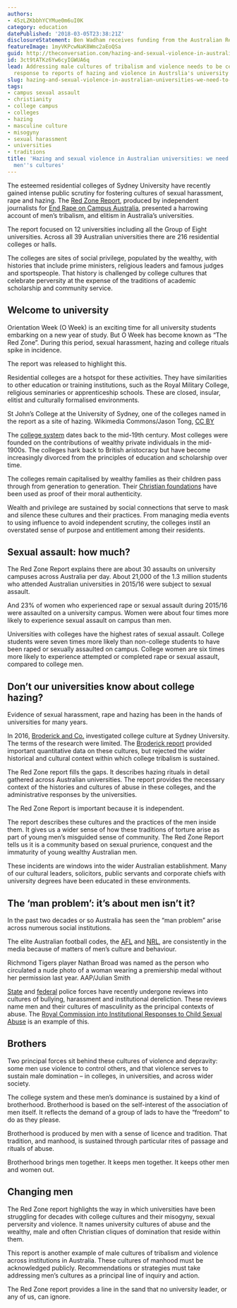 ```yaml
---
authors:
- 45zLZKbbhYCYMue0m6uI0K
category: education
datePublished: '2018-03-05T23:38:21Z'
disclosureStatement: Ben Wadham receives funding from the Australian Research Council
featureImage: 1myVKPcwNaK8Wmc2aEoQSa
guid: http://theconversation.com/hazing-and-sexual-violence-in-australian-universities-we-need-to-address-mens-cultures-92685
id: 3ct9tATKz6Yw6cyIGWUA6q
lead: Addressing male cultures of tribalism and violence needs to be central to the
  response to reports of hazing and violence in Austrslia's university colleges.
slug: hazing-and-sexual-violence-in-australian-universities-we-need-to-address-mens-cultures
tags:
- campus sexual assault
- christianity
- college campus
- colleges
- hazing
- masculine culture
- misogyny
- sexual harassment
- universities
- traditions
title: 'Hazing and sexual violence in Australian universities: we need to address
  men''s cultures'
---
```

The esteemed residential colleges of Sydney University have recently gained intense public scrutiny for fostering cultures of sexual harassment, rape and hazing. The [Red Zone Report](http://apo.org.au/system/files/134766/apo-nid134766-607496.pdf), produced by independent journalists for [End Rape on Campus Australia](http://endrapeoncampus.org/), presented a harrowing account of men’s tribalism, and elitism in Australia’s universities. 

The report focused on 12 universities including all the Group of Eight universities. Across all 39 Australian universities there are 216 residential colleges or halls. 

The colleges are sites of social privilege, populated by the wealthy, with histories that include prime ministers, religious leaders and famous judges and sportspeople. That history is challenged by college cultures that celebrate perversity at the expense of the traditions of academic scholarship and community service.

## Welcome to university

Orientation Week (O Week) is an exciting time for all university students embarking on a new year of study. But O Week has become known as “The Red Zone”. During this period, sexual harassment, hazing and college rituals spike in incidence.

The report was released to highlight this.

Residential colleges are a hotspot for these activities. They have similarities to other education or training institutions, such as the Royal Military College, religious seminaries or apprenticeship schools. These are closed, insular, elitist and culturally formalised environments. 

St John’s College at the University of Sydney, one of the colleges named in the report as a site of hazing. Wikimedia Commons/Jason Tong, [CC BY](http://creativecommons.org/licenses/by/4.0/)

The [college system](https://universitycollegesaustralia.edu.au/about-us/history/) dates back to the mid-19th century. Most colleges were founded on the contributions of wealthy private individuals in the mid-1900s. The colleges hark back to British aristocracy but have become increasingly divorced from the principles of education and scholarship over time. 

The colleges remain capitalised by wealthy families as their children pass through from generation to generation. Their [Christian foundations](https://www.dailytelegraph.com.au/rendezview/business-is-booming-for-misogyny-hunters/news-story/39a646bfe1cfbfc2c5dff3a3eae83001) have been used as proof of their moral authenticity.

Wealth and privilege are sustained by social connections that serve to mask and silence these cultures and their practices. From managing media events to using influence to avoid independent scrutiny, the colleges instil an overstated sense of purpose and entitlement among their residents.

## Sexual assault: how much?

The Red Zone Report explains there are about 30 assaults on university campuses across Australia per day. About 21,000 of the 1.3 million students who attended Australian universities in 2015/16 were subject to sexual assault. 

And 23% of women who experienced rape or sexual assault during 2015/16 were assaulted on a university campus. Women were about four times more likely to experience sexual assault on campus than men. 


Universities with colleges have the highest rates of sexual assault. College students were seven times more likely than non-college students to have been raped or sexually assaulted on campus. College women are six times more likely to experience attempted or completed rape or sexual assault, compared to college men.

## Don’t our universities know about college hazing?

Evidence of sexual harassment, rape and hazing has been in the hands of universities for many years.

In 2016, [Broderick and Co.](http://elizabethbroderick.com.au/) investigated college culture at Sydney University. The terms of the research were limited. The [Broderick report](https://sydney.edu.au/news-opinion/news/2017/11/29/broderick-report-on-cultural-renewal-at-colleges-received.html) provided important quantitative data on these cultures, but rejected the wider historical and cultural context within which college tribalism is sustained. 

The Red Zone report fills the gaps. It describes hazing rituals in detail gathered across Australian universities. The report provides the necessary context of the histories and cultures of abuse in these colleges, and the administrative responses by the universities. 

The Red Zone Report is important because it is independent.

The report describes these cultures and the practices of the men inside them. It gives us a wider sense of how these traditions of torture arise as part of young men’s misguided sense of community. The Red Zone Report tells us it is a community based on sexual prurience, conquest and the immaturity of young wealthy Australian men. 

These incidents are windows into the wider Australian establishment. Many of our cultural leaders, solicitors, public servants and corporate chiefs with university degrees have been educated in these environments.

## The ‘man problem’: it’s about men isn’t it?

In the past two decades or so Australia has seen the “man problem” arise across numerous social institutions. 

The elite Australian football codes, the [AFL](https://www.foxsports.com.au/afl/afl-subject-to-new-sexual-harassment-scandal/news-story/8998479a7119225eba0467b7c8fcae93?nk=efa1cb3ba27a0ffe68b621db40b6a5c8-1519967731) and [NRL](http://www.heraldsun.com.au/rendezview/give-grown-women-credit-for-their-own-decisions/news-story/de9efe217c3af20ad83a92a5e98c5996), are consistently in the media because of matters of men’s culture and behaviour.

Richmond Tigers player Nathan Broad was named as the person who circulated a nude photo of a woman wearing a premiership medal without her permission last year. AAP/Julian Smith

[State](http://www.eoc.sa.gov.au/eo-resources/EOC-Independent-Review) and [federal](https://www.theguardian.com/australia-news/2017/feb/22/afp-gets-95-sexual-harassment-and-discrimination-complaints-in-three-months) police forces have recently undergone reviews into cultures of bullying, harassment and institutional dereliction. These reviews name men and their cultures of masculinity as the principal contexts of abuse. The [Royal Commission into Institutional Responses to Child Sexual Abuse](https://www.childabuseroyalcommission.gov.au/final-report) is an example of this. 

## Brothers

Two principal forces sit behind these cultures of violence and depravity: some men use violence to control others, and that violence serves to sustain male domination – in colleges, in universities, and across wider society.

The college system and these men’s dominance is sustained by a kind of brotherhood. Brotherhood is based on the self-interest of the association of men itself. It reflects the demand of a group of lads to have the “freedom” to do as they please. 

Brotherhood is produced by men with a sense of licence and tradition. That tradition, and manhood, is sustained through particular rites of passage and rituals of abuse. 

Brotherhood brings men together. It keeps men together. It keeps other men and women out. 

## Changing men

The Red Zone report highlights the way in which universities have been struggling for decades with college cultures and their misogyny, sexual perversity and violence. It names university cultures of abuse and the wealthy, male and often Christian cliques of domination that reside within them. 


This report is another example of male cultures of tribalism and violence across institutions in Australia. These cultures of manhood must be acknowledged publicly. Recommendations or strategies must take addressing men’s cultures as a principal line of inquiry and action. 

The Red Zone report provides a line in the sand that no university leader, or any of us, can ignore.